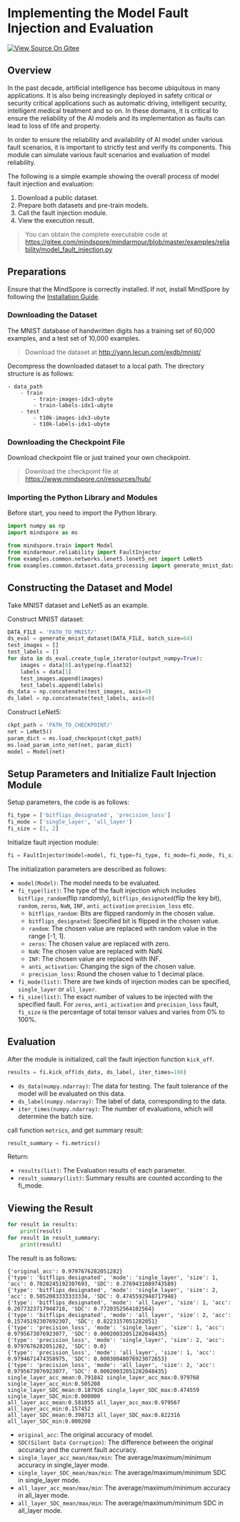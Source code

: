 # Implementing the Model Fault Injection and Evaluation

[![View Source On Gitee](https://mindspore-website.obs.cn-north-4.myhuaweicloud.com/website-images/master/resource/_static/logo_source_en.svg)](https://gitee.com/mindspore/docs/blob/master/docs/mindarmour/docs/source_en/fault_injection.md)

## Overview

In the past decade, artificial intelligence has become ubiquitous in many applications.
It is also being increasingly deployed in safety critical or security critical applications
such as automatic driving, intelligent security, intelligent medical treatment and so on.
In these domains, it is critical to ensure the reliability of the AI models and its
implementation as faults can lead to loss of life and property.

In order to ensure the reliability and availability of AI model under various fault scenarios,
it is important to strictly test and verify its components.
This module can simulate various fault scenarios and evaluation of model reliability.

The following is a simple example showing the overall process of model fault injection and evaluation:

1. Download a public dataset.
2. Prepare both datasets and pre-train models.
3. Call the fault injection module.
4. View the execution result.

> You can obtain the complete executable code at <https://gitee.com/mindspore/mindarmour/blob/master/examples/reliability/model_fault_injection.py>

## Preparations

Ensure that the MindSpore is correctly installed. If not, install MindSpore by following the [Installation Guide](https://www.mindspore.cn/install/en).

### Downloading the Dataset

The MNIST database of handwritten digits has a training set of 60,000 examples, and a test set of 10,000 examples.
> Download the dataset at <http://yann.lecun.com/exdb/mnist/>

Decompress the downloaded dataset to a local path. The directory structure is as follows:

```text
- data_path
    - train
        - train-images-idx3-ubyte
        - train-labels-idx1-ubyte
    - test
        - t10k-images-idx3-ubyte
        - t10k-labels-idx1-ubyte
```

### Downloading the Checkpoint File

Download checkpoint file or just trained your own checkpoint.
> Download the checkpoint file at <https://www.mindspore.cn/resources/hub/>

### Importing the Python Library and Modules

Before start, you need to import the Python library.

```python
import numpy as np
import mindspore as ms

from mindspore.train import Model
from mindarmour.reliability import FaultInjector
from examples.common.networks.lenet5.lenet5_net import LeNet5
from examples.common.dataset.data_processing import generate_mnist_dataset
```

## Constructing the Dataset and Model

Take MNIST dataset and LeNet5 as an example.

Construct MNIST dataset:

```python
DATA_FILE = 'PATH_TO_MNIST/'
ds_eval = generate_mnist_dataset(DATA_FILE, batch_size=64)
test_images = []
test_labels = []
for data in ds_eval.create_tuple_iterator(output_numpy=True):
    images = data[0].astype(np.float32)
    labels = data[1]
    test_images.append(images)
    test_labels.append(labels)
ds_data = np.concatenate(test_images, axis=0)
ds_label = np.concatenate(test_labels, axis=0)
```

Construct LeNet5:

```python
ckpt_path = 'PATH_TO_CHECKPOINT/'
net = LeNet5()
param_dict = ms.load_checkpoint(ckpt_path)
ms.load_param_into_net(net, param_dict)
model = Model(net)
```

## Setup Parameters and Initialize Fault Injection Module

Setup parameters, the code is as follows:

```python
fi_type = ['bitflips_designated', 'precision_loss']
fi_mode = ['single_layer', 'all_layer']
fi_size = [1, 2]
```

Initialize fault injection module:

```python
fi = FaultInjector(model=model, fi_type=fi_type, fi_mode=fi_mode, fi_size=fi_size)
```

The initialization parameters are described as follows:

- `model(Model)`: The model needs to be evaluated.
- `fi_type(list)`: The type of the fault injection which includes `bitflips_random`(flip randomly),
            `bitflips_designated`(flip the key bit), `random`, `zeros`, `NaN`, `INF`, `anti_activation` `precision_loss` etc.
    - `bitflips_random`: Bits are flipped randomly in the chosen value.
    - `bitflips_designated`: Specified bit is flipped in the chosen value.
    - `random`: The chosen value are replaced with random value in the range [-1, 1].
    - `zeros`: The chosen value are replaced with zero.
    - `NaN`: The chosen value are replaced with NaN.
    - `INF`: The chosen value are replaced with INF.
    - `anti_activation`: Changing the sign of the chosen value.
    - `precision_loss`: Round the chosen value to 1 decimal place.
- `fi_mode(list)`: There are twe kinds of injection modes can be specified, `single_layer` or `all_layer`.
- `fi_size(list)`: The exact number of values to be injected with the specified fault. For `zeros`, `anti_activation` and `precision_loss` fault, `fi_size` is the percentage of total tensor values and varies from 0% to 100%.

## Evaluation

After the module is initialized, call the fault injection function `kick_off`.

```python
results = fi.kick_off(ds_data, ds_label, iter_times=100)
```

- `ds_data(numpy.ndarray)`: The data for testing. The fault tolerance of the model will be evaluated on this data.
- `ds_label(numpy.ndarray)`: The label of data, corresponding to the data.
- `iter_times(numpy.ndarray)`: The number of evaluations, which will determine the batch size.

call function `metrics`, and get summary result:

```python
result_summary = fi.metrics()
```

Return:

- `results(list)`: The Evaluation results of each parameter.
- `result_summary(list)`: Summary results are counted according to the fi_mode.

## Viewing the Result

```python
for result in results:
    print(result)
for result in result_summary:
    print(result)
```

The result is as follows:

```text
{'original_acc': 0.9797676282051282}
{'type': 'bitflips_designated', 'mode': 'single_layer', 'size': 1, 'acc': 0.7028245192307693, 'SDC': 0.2769431089743589}
{'type': 'bitflips_designated', 'mode': 'single_layer', 'size': 2, 'acc': 0.5052083333333334, 'SDC': 0.4745592948717948}
{'type': 'bitflips_designated', 'mode': 'all_layer', 'size': 1, 'acc': 0.2077323717948718, 'SDC': 0.7720352564102564}
{'type': 'bitflips_designated', 'mode': 'all_layer', 'size': 2, 'acc': 0.15745192307692307, 'SDC': 0.8223157051282051}
{'type': 'precision_loss', 'mode': 'single_layer', 'size': 1, 'acc': 0.9795673076923077, 'SDC': 0.00020032051282048435}
{'type': 'precision_loss', 'mode': 'single_layer', 'size': 2, 'acc': 0.9797676282051282, 'SDC': 0.0}
{'type': 'precision_loss', 'mode': 'all_layer', 'size': 1, 'acc': 0.9794671474358975, 'SDC': 0.00030048076923072653}
{'type': 'precision_loss', 'mode': 'all_layer', 'size': 2, 'acc': 0.9795673076923077, 'SDC': 0.00020032051282048435}
single_layer_acc_mean:0.791842 single_layer_acc_max:0.979768 single_layer_acc_min:0.505208
single_layer_SDC_mean:0.187926 single_layer_SDC_max:0.474559 single_layer_SDC_min:0.000000
all_layer_acc_mean:0.581055 all_layer_acc_max:0.979567 all_layer_acc_min:0.157452
all_layer_SDC_mean:0.398713 all_layer_SDC_max:0.822316 all_layer_SDC_min:0.000200
```

- `original_acc`: The original accuracy of model.
- `SDC(Silent Data Corruption)`: The difference between the original accuracy and the current fault accuracy.
- `single_layer_acc_mean/max/min`: The average/maximum/minimum accuracy in single_layer mode.
- `single_layer_SDC_mean/max/min`: The average/maximum/minimum SDC in single_layer mode.
- `all_layer_acc_mean/max/min`: The average/maximum/minimum accuracy in all_layer mode.
- `all_layer_SDC_mean/max/min`: The average/maximum/minimum SDC in all_layer mode.